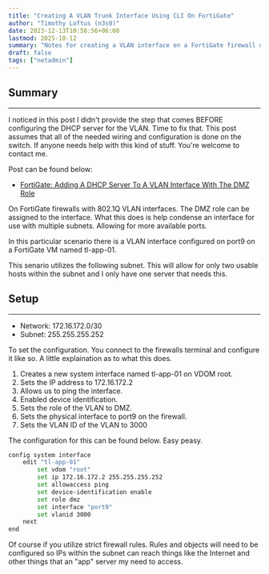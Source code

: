 ```yaml
---
title: "Creating A VLAN Trunk Interface Using CLI On FortiGate"
author: "Timothy Loftus (n3s0)"
date: 2023-12-13T10:58:56+06:00
lastmod: 2025-10-12
summary: "Notes for creating a VLAN interface on a FortiGate firewall using cli."
draft: false
tags: ["netadmin"]
---
```


## Summary
---

I noticed in this post I didn't provide the step that comes BEFORE
configuring the DHCP server for the VLAN. Time to fix that. This post
assumes that all of the needed wiring and configuration is done on the
switch. If anyone needs help with this kind of stuff. You're welcome to
contact me.

Post can be found below:

- [FortiGate: Adding A DHCP Server To A VLAN Interface With The DMZ Role](https://n3s0.tech/posts/20230717085626/)

On FortiGate firewalls with 802.1Q VLAN interfaces. The DMZ role can be
assigned to the interface. What this does is help condense an interface
for use with multiple subnets. Allowing for more available ports.

In this particular scenario there is a VLAN interface configured on
port9 on a FortiGate VM named tl-app-01.

This senario utilizes the following subnet. This will allow for only two
usable hosts within the subnet and I only have one server that needs
this.

## Setup
---

- Network: 172.16.172.0/30
- Subnet: 255.255.255.252

To set the configuration. You connect to the firewalls terminal and
configure it like so. A little explaination as to what this does.

1. Creates a new system interface named tl-app-01 on VDOM root.
2. Sets the IP address to 172.16.172.2
3. Allows us to ping the interface.
4. Enabled device identification.
5. Sets the role of the VLAN to DMZ.
6. Sets the physical interface to port9 on the firewall.
7. Sets the VLAN ID of the VLAN to 3000

The configuration for this can be found below. Easy peasy.

```sh
config system interface
    edit "tl-app-01"
        set vdom "root"
        set ip 172.16.172.2 255.255.255.252
        set allowaccess ping
        set device-identification enable
        set role dmz
        set interface "port9"
        set vlanid 3000
    next
end
```

Of course if you utilize strict firewall rules. Rules and objects will
need to be configured so IPs within the subnet can reach things like the
Internet and other things that an "app" server my need to access.
